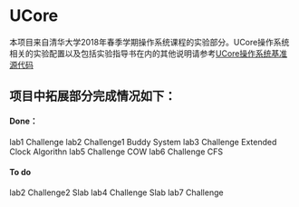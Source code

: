 # UCore

本项目来自清华大学2018年春季学期操作系统课程的实验部分。UCore操作系统相关的实验配置以及包括实验指导书在内的其他说明请参考[UCore操作系统基准源代码](https://github.com/chyyuu/ucore_os_lab)

## 项目中拓展部分完成情况如下：

#### Done：
lab1 Challenge
lab2 Challenge1 Buddy System
lab3 Challenge Extended Clock Algorithn
lab5 Challenge COW
lab6 Challenge CFS

#### To do
lab2 Challenge2 Slab
lab4 Challenge Slab
lab7 Challenge